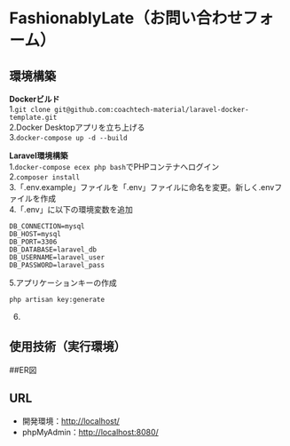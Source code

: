 # FashionablyLate（お問い合わせフォーム）

## 環境構築
**Dockerビルド**  
1.`git clone git@github.com:coachtech-material/laravel-docker-template.git`  
2.Docker Desktopアプリを立ち上げる  
3.`docker-compose up -d --build`  
  

  
**Laravel環境構築**  
1.`docker-compose ecex php bash`でPHPコンテナへログイン  
2.`composer install`  
3.「.env.example」ファイルを「.env」ファイルに命名を変更。新しく.envファイルを作成  
4.「.env」に以下の環境変数を追加  
```text
DB_CONNECTION=mysql
DB_HOST=mysql  
DB_PORT=3306  
DB_DATABASE=laravel_db  
DB_USERNAME=laravel_user  
DB_PASSWORD=laravel_pass
```
5.アプリケーションキーの作成  
``` bash
php artisan key:generate
```
6.
  
## 使用技術（実行環境）

##ER図

## URL
- 開発環境：[http://localhost/](http://localhost/)
- phpMyAdmin：[http://localhost:8080/](http://localhost:8080/)
